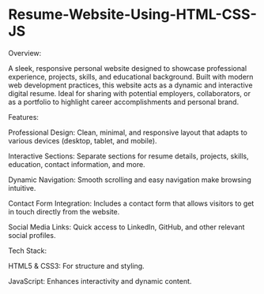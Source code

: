 # Resume-Website-Using-HTML-CSS-JS

Overview:

A sleek, responsive personal website designed to showcase professional experience, projects, skills, and educational background. Built with modern web development practices, this website acts as a dynamic and interactive digital resume. Ideal for sharing with potential employers, collaborators, or as a portfolio to highlight career accomplishments and personal brand.

Features:

Professional Design: Clean, minimal, and responsive layout that adapts to various devices (desktop, tablet, and mobile).

Interactive Sections: Separate sections for resume details, projects, skills, education, contact information, and more.

Dynamic Navigation: Smooth scrolling and easy navigation make browsing intuitive.

Contact Form Integration: Includes a contact form that allows visitors to get in touch directly from the website.

Social Media Links: Quick access to LinkedIn, GitHub, and other relevant social profiles.

Tech Stack:

HTML5 & CSS3: For structure and styling.

JavaScript: Enhances interactivity and dynamic content.
